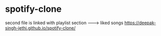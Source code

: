 # spotify-clone
second file is linked with playlist section ---> liked songs
https://deepak-singh-jethi.github.io/spotify-clone/



